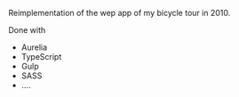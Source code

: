 Reimplementation of the wep app of my bicycle tour in 2010.

Done with
- Aurelia
- TypeScript
- Gulp
- SASS
- ....
